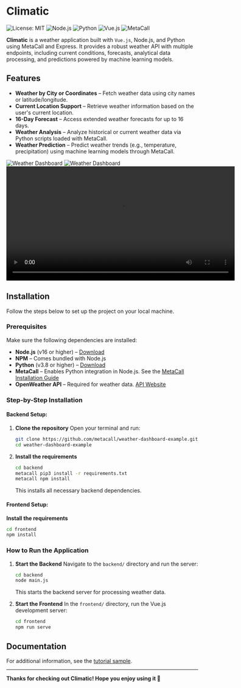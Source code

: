 # Climatic

![License: MIT](https://img.shields.io/badge/License-MIT-green.svg)
![Node.js](https://img.shields.io/badge/Node.js-16%2B-brightgreen)
![Python](https://img.shields.io/badge/Python-3.8%2B-blue)
![Vue.js](https://img.shields.io/badge/Vue.js-3.x-brightgreen)
![MetaCall](https://img.shields.io/badge/Powered%20by-MetaCall-orange)

**Climatic** is a weather application built with `Vue.js`, Node.js, and Python using MetaCall and Express. It provides a robust weather API with multiple endpoints, including current conditions, forecasts, analytical data processing, and predictions powered by machine learning models.

## Features

- **Weather by City or Coordinates** – Fetch weather data using city names or latitude/longitude.
- **Current Location Support** – Retrieve weather information based on the user's current location.
- **16-Day Forecast** – Access extended weather forecasts for up to 16 days.
- **Weather Analysis** – Analyze historical or current weather data via Python scripts loaded with MetaCall.
- **Weather Prediction** – Predict weather trends (e.g., temperature, precipitation) using machine learning models through MetaCall.

![Weather Dashboard](/showcase/climatic.png)
![Weather Dashboard](/showcase/weather-info.png)
<video src="./showcase/show_vid.mp4" controls width="600"></video>

## Installation

Follow the steps below to set up the project on your local machine.

### Prerequisites

Make sure the following dependencies are installed:

- **Node.js** (v16 or higher) – [Download](https://nodejs.org/)
- **NPM** – Comes bundled with Node.js
- **Python** (v3.8 or higher) – [Download](https://www.python.org/)
- **MetaCall** – Enables Python integration in Node.js. See the [MetaCall Installation Guide](https://metacall.io/docs/installation/)
- **OpenWeather API** – Required for weather data. [API Website](https://openweathermap.org/api)

### Step-by-Step Installation

#### Backend Setup:

1. **Clone the repository**
   Open your terminal and run:
   ```bash
   git clone https://github.com/metacall/weather-dashboard-example.git
   cd weather-dashboard-example
   ```

2. **Install the requirements**
   ```bash
   cd backend
   metacall pip3 install -r requirements.txt
   metacall npm install
   ```
   This installs all necessary backend dependencies.

#### Frontend Setup:

**Install the requirements**
```bash
cd frontend
npm install
```

### How to Run the Application

1. **Start the Backend**
   Navigate to the `backend/` directory and run the server:
   ```bash
   cd backend
   node main.js
   ```
   This starts the backend server for processing weather data.

2. **Start the Frontend**
   In the `frontend/` directory, run the Vue.js development server:
   ```bash
   cd frontend
   npm run serve
   ```

## Documentation

For additional information, see the [tutorial sample](./docs/tutorial-sample.md).

---

**Thanks for checking out Climatic! Hope you enjoy using it 🙂**
